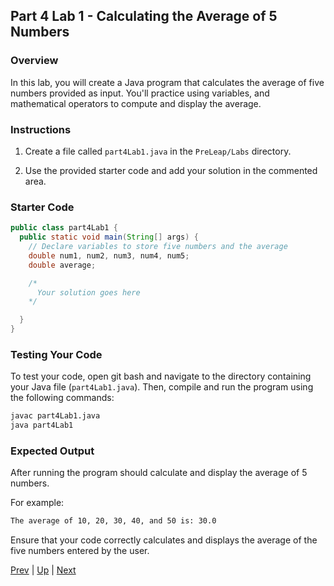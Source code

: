 ## Part 4 Lab 1 - Calculating the Average of 5 Numbers

### Overview
In this lab, you will create a Java program that calculates the average of five numbers provided as input. You'll practice using variables, and mathematical operators to compute and display the average.

### Instructions

1. Create a file called `part4Lab1.java` in the `PreLeap/Labs` directory.

2. Use the provided starter code and add your solution in the commented area.

### Starter Code
```java
public class part4Lab1 {
  public static void main(String[] args) {
    // Declare variables to store five numbers and the average
    double num1, num2, num3, num4, num5;
    double average;

    /*
      Your solution goes here
    */

  }
}
```

### Testing Your Code

To test your code, open git bash and navigate to the directory containing your Java file (`part4Lab1.java`). Then, compile and run the program using the following commands:

```bash
javac part4Lab1.java
java part4Lab1
```

### Expected Output

After running the program should calculate and display the average of 5 numbers.

For example:

```bash
The average of 10, 20, 30, 40, and 50 is: 30.0
```

Ensure that your code correctly calculates and displays the average of the five numbers entered by the user.

[Prev](part4mathOperators.md) | [Up](part4.md) | [Next](part4labs2.md)
